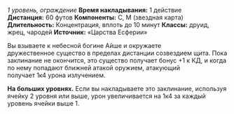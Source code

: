 *1 уровень, ограждение*
**Время накладывания:** 1 действие
**Дистанция:** 60 футов
**Компоненты:** С, М (звездная карта)
**Длительность:** Концентрация, вплоть до 10 минут
**Классы:** друид, жрец, чародей
**Источник:** «Царства Есферии»

Вы взываете к небесной богине Айше и окружаете дружественное существо в пределах дистанции созвездием щита. Пока заклинание не окончится, это существо получает бонус +1 к КД, и когда по нему попадают ближней атакой оружием, атакующий получает 1к4 урона излучением.

**На больших уровнях.** Если вы накладываете это заклинание, используя ячейку 2 уровня или выше, урон увеличивается на 1к4 за каждый уровень ячейки выше 1.